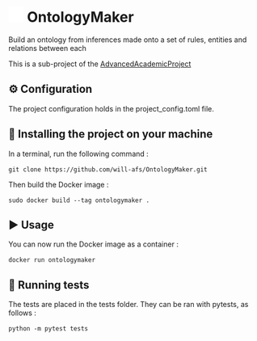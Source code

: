 # <img src="https://github.com/will-afs/AdvancedAcademicProject/blob/main/doc/OntologyMaker.png" width="30"> OntologyMaker

Build an ontology from inferences made onto a set of rules, entities and relations between each

This is a sub-project of the [AdvancedAcademicProject](https://github.com/will-afs/AdvancedAcademicProject/)

⚙️ Configuration
-----------------
The project configuration holds in the project_config.toml file.

🔽 Installing the project on your machine
------------------------------------------
In a terminal, run the following command :

    git clone https://github.com/will-afs/OntologyMaker.git

Then build the Docker image :

    sudo docker build --tag ontologymaker .

▶️ Usage
---------
You can now run the Docker image as a container :

    docker run ontologymaker

🧪 Running tests
-----------------
The tests are placed in the tests folder. They can be ran with pytests, as follows :

    python -m pytest tests
